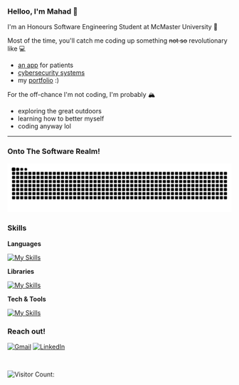 ### Helloo, I'm Mahad 👋

I'm an Honours Software Engineering Student at McMaster University 🦅

Most of the time, you'll catch me coding up something ~~not so~~ revolutionary like 💻
- [an app](https://www.mahadhssn.com/logbook/sclerocare) for patients
- [cybersecurity systems](https://github.com/mahadhsn/MacEngComp24)
- my [portfolio](https://www.mahadhssn.com) :)


For the off-chance I'm not coding, I'm probably 🏔️
- exploring the great outdoors
- learning how to better myself
- coding anyway lol
---
### Onto The Software Realm!

<div align="left">
  <picture>
    <source media="(prefers-color-scheme: dark)" srcset="https://raw.githubusercontent.com/mahadhsn/mahadhsn/output/github-contribution-grid-snake-dark.svg" />
    <source media="(prefers-color-scheme: light)" srcset="https://raw.githubusercontent.com/mahadhsn/mahadhsn/output/github-contribution-grid-snake.svg" />
    <img alt="github-snake" src="https://raw.githubusercontent.com/mahadhsn/mahadhsn/output/github-contribution-grid-snake.svg" />
  </picture>
</div>

### Skills

**Languages**<p></p>
[![My Skills](https://skillicons.dev/icons?i=python,java,c,cpp,html,css,javascript,typescript,matlab,mysql,bash,latex,markdown)](https://skillicons.dev) <p></p>

**Libraries**<p></p>
[![My Skills](https://skillicons.dev/icons?i=tensorflow,tailwind,nodejs,django,react,express)](https://skillicons.dev) <p></p>

**Tech & Tools**<p></p>
[![My Skills](https://skillicons.dev/icons?i=windows,linux,vscode,pycharm,idea,anaconda,github,git,maven,vim,aws,notion,firebase)](https://skillicons.dev) <p></p>

### Reach out!
[![Gmail](https://skillicons.dev/icons?i=gmail)](mailto:mahadhassan.hello@gmail.com)
[![LinkedIn](https://skillicons.dev/icons?i=linkedin)](https://www.linkedin.com/in/mahad-hassan/)

<br>


![Visitor Count: ](https://komarev.com/ghpvc/?username=mahadhsn&color=blue&abbreviated=true)

